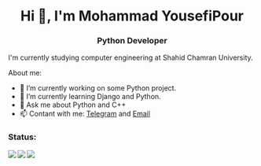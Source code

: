 <h1 align="center">Hi 👋, I'm Mohammad YousefiPour</h1>
<h3 align="center">Python Developer</h3>

I'm currently studying computer engineering at Shahid Chamran University.</p>


About me:

- 🔭 I’m currently working on some Python project.
- 🌱 I’m currently learning Django and Python.
- 💬 Ask me about Python and C++
- 📫 Contant with me: [Telegram](https://telegram.me/MoYousefiPour) and [Email](mailto:moyousefipour79@gmail.com?subject=Help)


<h3 align="left">Status:</h3>
<a href="https://github.com/anuraghazra/github-readme-stats">
  <img align="left" src="https://github-readme-stats.vercel.app/api?username=myp79&count_private=true&include_all_commits=true&show_icons=true&theme=radical&hide_border=true" />
  <img align="left" src="https://github-readme-stats.vercel.app/api/top-langs/?username=myp79&theme=radical&hide_border=true" />
  <img align="left" src="https://github-readme-stats.vercel.app/api/wakatime?username=myp79&layout=compact&theme=radical&hide_border=true" />
</a>

